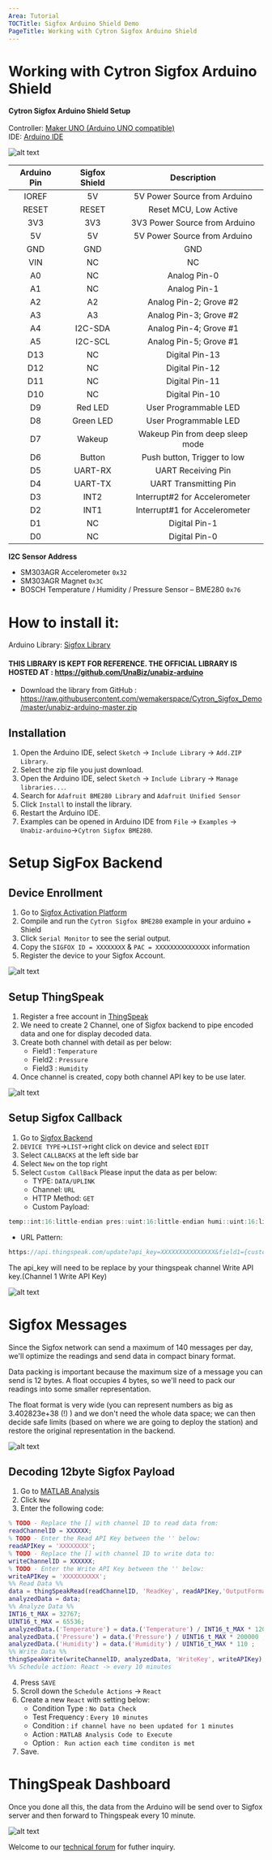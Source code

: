 ```yaml
---
Area: Tutorial
TOCTitle: Sigfox Arduino Shield Demo
PageTitle: Working with Cytron Sigfox Arduino Shield
---
```



# Working with Cytron Sigfox Arduino Shield

<strong>Cytron Sigfox Arduino Shield Setup</strong>
<br/><br/>
Controller: <a href="https://my.cytron.io/p-maker-uno-simplifying-arduino-for-education" target="_blank">Maker UNO (Arduino UNO compatible)</a><br/>
IDE: <a href="https://www.arduino.cc/en/Main/Software" target="_blank">Arduino IDE </a><br/>

![alt text][logo]

[logo]: https://raw.githubusercontent.com/wemakerspace/Cytron_Sigfox_Demo/master/sigfoxshield-v2s.png "Cytron Sigfox Shield"



| Arduino Pin | Sigfox Shield |           Description           |
|:-----------:|:-------------:|:-------------------------------:|
|    IOREF    |       5V      |   5V Power Source from Arduino  |
|    RESET    |     RESET     |      Reset MCU, Low Active      |
|     3V3     |      3V3      |  3V3 Power Source from Arduino  |
|      5V     |       5V      |   5V Power Source from Arduino  |
|     GND     |      GND      |               GND               |
|     VIN     |       NC      |                NC               |
|      A0     |       NC      |           Analog Pin-0          |
|      A1     |       NC      |           Analog Pin-1          |
|      A2     |       A2      |      Analog Pin-2; Grove #2     |
|      A3     |       A3      |      Analog Pin-3; Grove #2     |
|      A4     |    I2C-SDA    |      Analog Pin-4; Grove #1     |
|      A5     |    I2C-SCL    |      Analog Pin-5; Grove #1     |
|     D13     |       NC      |          Digital Pin-13         |
|     D12     |       NC      |          Digital Pin-12         |
|     D11     |       NC      |          Digital Pin-11         |
|     D10     |       NC      |          Digital Pin-10         |
|      D9     |    Red LED    |      User Programmable LED      |
|      D8     |   Green LED   |      User Programmable LED      |
|      D7     |     Wakeup    | Wakeup Pin from deep sleep mode |
|      D6     |     Button    |   Push button, Trigger to low   |
|      D5     |    UART-RX    |        UART Receiving Pin       |
|      D4     |    UART-TX    |      UART Transmitting Pin      |
|      D3     |      INT2     |  Interrupt#2 for Accelerometer  |
|      D2     |      INT1     |  Interrupt#1 for Accelerometer  |
|      D1     |       NC      |          Digital Pin-1          |
|      D0     |       NC      |          Digital Pin-0          |

<strong>I2C Sensor Address</strong>
- SM303AGR Accelerometer	`0x32`
- SM303AGR Magnet `0x3C`
- BOSCH Temperature / Humidity / Pressure Sensor – BME280 `0x76`

How to install it:
==================

Arduino Library: <a href="https://raw.githubusercontent.com/wemakerspace/Cytron_Sigfox_Demo/master/unabiz-arduino-master.zip" target="_blank">Sigfox Library </a><br/>
#### THIS LIBRARY IS KEPT FOR REFERENCE. THE OFFICIAL LIBRARY IS HOSTED AT : https://github.com/UnaBiz/unabiz-arduino  ####





- Download the library from GitHub : https://raw.githubusercontent.com/wemakerspace/Cytron_Sigfox_Demo/master/unabiz-arduino-master.zip

## Installation
1. Open the Arduino IDE, select `Sketch` -> `Include Library` -> `Add.ZIP Library`.
2. Select the zip file you just download.
3. Open the Arduino IDE, select `Sketch` -> `Include Library` -> `Manage libraries...`.
4. Search for `Adafruit BME280 Library` and `Adafruit Unified Sensor`
3. Click `Install` to install the library.
4. Restart the Arduino IDE.
5. Examples can be opened in Arduino IDE from `File` -> `Examples` -> `Unabiz-arduino`->`Cytron Sigfox BME280`.<br>


Setup SigFox Backend
====================
## Device Enrollment
1. Go to [Sigfox Activation Platform](https://backend.sigfox.com/activate)
2. Compile and run the `Cytron Sigfox BME280` example in your arduino + Shield
3. Click `Serial Monitor` to see the serial output.
4. Copy the `SIGFOX ID = XXXXXXXX` & `PAC = XXXXXXXXXXXXXXX` information
5. Register the device to your Sigfox Account.<br>

![alt text][logo]

[logo]: https://raw.githubusercontent.com/wemakerspace/Cytron_Sigfox_Demo/master/Arduino-serial-output.png "Arduino Serial Output"

## Setup ThingSpeak
1. Register a free account in [ThingSpeak](https://thingspeak.com/)
2. We need to create 2 Channel, one of Sigfox backend to pipe encoded data and one for display decoded data.
3. Create both channel with detail as per below:
    - Field1 : `Temperature`
    - Field2 : `Pressure`
    - Field3 : `Humidity`
4. Once channel is created, copy both channel API key to be use later.

![alt text][logo]

[logo]: https://raw.githubusercontent.com/wemakerspace/Cytron_Sigfox_Demo/master/thingspeak-channel.png "Thingspeak Channel"

## Setup Sigfox Callback
1. Go to [Sigfox Backend](https://backend.sigfox.com/)
2. `DEVICE TYPE`->`LIST`->right click on device and select `EDIT`
3. Select `CALLBACKS` at the left side bar
4. Select `New` on the top right
5. Select `Custom CallBack`
    Please input the data as per below:
    - TYPE: `DATA/UPLINK`
    - Channel: `URL`
    - HTTP Method: `GET`
    - Custom Payload: 
```javascript
temp::int:16:little-endian pres::uint:16:little-endian humi::uint:16:little-endian
```
- URL Pattern:
```javascript
https://api.thingspeak.com/update?api_key=XXXXXXXXXXXXXXX&field1={customData#temp}&field2={customData#pres}&field3={customData#humi}
```

The api_key will need to be replace by your thingspeak channel Write API key.(Channel 1 Write API Key)

![alt text][logo]

[logo]: https://raw.githubusercontent.com/wemakerspace/Cytron_Sigfox_Demo/master/sigfox-backend-callback.png "Sigfox Callback"

# Sigfox Messages
Since the Sigfox network can send a maximum of 140 messages per day, we'll optimize the readings and send data in compact binary format.

Data packing is important because the maximum size of a message you can send is 12 bytes. A float occupies 4 bytes, so we'll need to pack our readings into some smaller representation.

The float format is very wide (you can represent numbers as big as 3.402823e+38 (!) ) and we don't need the whole data space; we can then decide safe limits (based on where we are going to deploy the station) and restore the original representation in the backend.

![alt text][logo]

[logo]: https://raw.githubusercontent.com/wemakerspace/Cytron_Sigfox_Demo/master/sigfox-backend-message.png "Sigfox Message"

## Decoding 12byte Sigfox Payload

1. Go to [MATLAB Analysis](https://thingspeak.com/apps/matlab_analyses)
2. Click `New`
3. Enter the following code:
```matlab
% TODO - Replace the [] with channel ID to read data from: 
readChannelID = XXXXXX; 
% TODO - Enter the Read API Key between the '' below: 
readAPIKey = 'XXXXXXXX';  
% TODO - Replace the [] with channel ID to write data to: 
writeChannelID = XXXXXX; 
% TODO - Enter the Write API Key between the '' below: 
writeAPIKey = 'XXXXXXXXXX';  
%% Read Data %% 
data = thingSpeakRead(readChannelID, 'ReadKey', readAPIKey,'OutputFormat','table');  
analyzedData = data;  
%% Analyze Data %% 
INT16_t_MAX = 32767; 
UINT16_t_MAX = 65536; 
analyzedData.('Temperature') = data.('Temperature') / INT16_t_MAX * 120 ; 
analyzedData.('Pressure') = data.('Pressure') / UINT16_t_MAX * 200000 ; 
analyzedData.('Humidity') = data.('Humidity') / UINT16_t_MAX * 110 ; 
%% Write Data %% 
thingSpeakWrite(writeChannelID, analyzedData, 'WriteKey', writeAPIKey); 
%% Schedule action: React -> every 10 minutes
```
4. Press `SAVE`
5. Scroll down the `Schedule Actions` -> `React`
6. Create a new `React` with setting below:
    - Condition Type : `No Data Check`
    - Test Frequency : `Every 10 minutes`
    - Condition : `if channel have no been updated for 1 minutes`
    - Action : `MATLAB Analysis Code to Execute`
    - Option : ` Run action each time conditon is met`
7. Save.

# ThingSpeak Dashboard

Once you done all this, the data from the Arduino will be send over to Sigfox server and then forward to Thingspeak every 10 minute.

![alt text][logo]

[logo]: https://raw.githubusercontent.com/wemakerspace/Cytron_Sigfox_Demo/master/thingspeak-dashboard.png "Thingspeak Dashboard"





Welcome to our <a href="http://forum.cytron.com.my/" target="_blank">technical forum</a> for futher inquiry.
